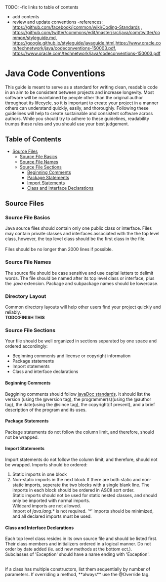 TODO:
-fix links to table of contents
- add contents
- review and update conventions
  -references: </br><https://github.com/facebook/jcommon/wiki/Coding-Standards> , </br><https://github.com/twitter/commons/edit/master/src/java/com/twitter/common/styleguide.md>,</br>
<https://google.github.io/styleguide/javaguide.html>,<https://www.oracle.com/technetwork/java/codeconventions-150003.pdf>, </br>
<https://www.oracle.com/technetwork/java/codeconventions-150003.pdf>

# Java Code Conventions

This guide is meant to serve as a standard for writing clean, readable code in an aim to be consistent between projects and increase longevity.  Most software will be maintained by people other than the original author throughout its lifecycle, so it is important to create your project in a manner others can understand quickly, easily, and thoroughly.  Following these guidelines will help to create sustainable and consistent software across authors.  While you should try to adhere to these guidelines, readability trumps these rules and you should use your best judgement.


## Table of Contents
- [Source Files](https://github.com/KristenEBrown/codeConventions/blob/master/javaCodeConventions.md#source-files)
  - [Source File Basics](https://github.com/KristenEBrown/codeConventions/blob/master/javaCodeConventions.md#source-file-basics)
  - [Source File Names](https://github.com/KristenEBrown/codeConventions/blob/master/javaCodeConventions.md#source-file-names)
  - [Source File Sections](https://github.com/KristenEBrown/codeConventions/blob/master/javaCodeConventions.md#source-file-sections)
    - [Beginning Comments](https://github.com/KristenEBrown/codeConventions/blob/master/javaCodeConventions.md#beginning-comments)
    - [Package Statements](https://github.com/KristenEBrown/codeConventions/blob/master/javaCodeConventions.md#package-statements)
    - [Import Statements](https://github.com/KristenEBrown/codeConventions/blob/master/javaCodeConventions.md#import-statements)
    - [Class and Interface Declarations](https://github.com/KristenEBrown/codeConventions/blob/master/javaCodeConventions.md#Class-and-Interface-Declarations)
   


## Source Files

### Source File Basics
  Java source files should contain only one public class or interface.  Files may contain private classes and interfaces    associated with the the top level class, however, the top level class should be the first class in the file.</br></br>
Files should be no longer than 2000 lines if possible.

### Source File Names
  The source file should be case sensitive and use capital letters to delimit words.  The file should be named after its top level class or interface, plus the *.java* extension. Package and subpackage names should be lowercase.
  
### Directory Layout
Common directory layouts will help other users find your project quickly and reliably.  
**TODO:FINISH THIS**

### Source File Sections
  Your file should be well organized in sections separated by one space and ordered accordingly:
  - Beginning comments and license or copyright information
  - Package statements
  - Import statements
  - Class and interface declarations

#### Beginning Comments
  Beggining comments should follow [javaDoc standards](https://www.oracle.com/technetwork/articles/javase/index-137868.html).
It should list the version (using the @version tag), the programmer(s)(using the @author tag), the date(using the @since tag), the copyright(if present), and a brief description of the program and its uses.  

#### Package Statements
  Package statements do not follow the column limit, and therefore, should not be wrapped.

#### Import Statements
  Import statements do not follow the column limit, and therefore, should not be wrapped.
  Imports should be ordered:
  1. Static imports in one block
  2. Non-static imports in the next block
  If there are both static and non-static imports, seperate the two blocks with a single blank line.  The imports in each block should be ordered in ASCII sort order.</br>
  Static imports should not be used for static nested classes, and should only be imported with normal imports.</br>
  Wildcard imports are not allowed.</br>
  Import of *java.lang.** is not required.  '*' imports should be minimized, and all declared imports must be used.

#### Class and Interface Declarations
  Each top level class resides in its own source file and should be listed first. Their class members and initializers ordered in a logical manner.  Do not order by date added (ie. add new methods at the bottom ect.).</br>
  Subclasses of 'Exception' should have a name ending with 'Exception'.
  
  
  
  
  
 </br>
  If a class has multiple constructors, list them sequentially by number of parameters.  If overriding a method, **always** use the @Override tag.


